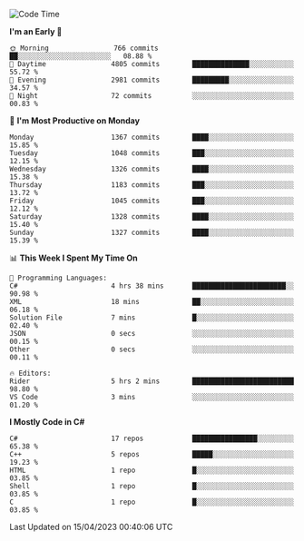<!--START_SECTION:waka-->
![Code Time](http://img.shields.io/badge/Code%20Time-1%2C021%20hrs%2044%20mins-blue)

**I'm an Early 🐤** 

```text
🌞 Morning                766 commits         ██░░░░░░░░░░░░░░░░░░░░░░░   08.88 % 
🌆 Daytime                4805 commits        ██████████████░░░░░░░░░░░   55.72 % 
🌃 Evening                2981 commits        █████████░░░░░░░░░░░░░░░░   34.57 % 
🌙 Night                  72 commits          ░░░░░░░░░░░░░░░░░░░░░░░░░   00.83 % 
```
📅 **I'm Most Productive on Monday** 

```text
Monday                   1367 commits        ████░░░░░░░░░░░░░░░░░░░░░   15.85 % 
Tuesday                  1048 commits        ███░░░░░░░░░░░░░░░░░░░░░░   12.15 % 
Wednesday                1326 commits        ████░░░░░░░░░░░░░░░░░░░░░   15.38 % 
Thursday                 1183 commits        ███░░░░░░░░░░░░░░░░░░░░░░   13.72 % 
Friday                   1045 commits        ███░░░░░░░░░░░░░░░░░░░░░░   12.12 % 
Saturday                 1328 commits        ████░░░░░░░░░░░░░░░░░░░░░   15.40 % 
Sunday                   1327 commits        ████░░░░░░░░░░░░░░░░░░░░░   15.39 % 
```


📊 **This Week I Spent My Time On** 

```text
💬 Programming Languages: 
C#                       4 hrs 38 mins       ███████████████████████░░   90.98 % 
XML                      18 mins             ██░░░░░░░░░░░░░░░░░░░░░░░   06.18 % 
Solution File            7 mins              █░░░░░░░░░░░░░░░░░░░░░░░░   02.40 % 
JSON                     0 secs              ░░░░░░░░░░░░░░░░░░░░░░░░░   00.15 % 
Other                    0 secs              ░░░░░░░░░░░░░░░░░░░░░░░░░   00.11 % 

🔥 Editors: 
Rider                    5 hrs 2 mins        █████████████████████████   98.80 % 
VS Code                  3 mins              ░░░░░░░░░░░░░░░░░░░░░░░░░   01.20 % 
```

**I Mostly Code in C#** 

```text
C#                       17 repos            ████████████████░░░░░░░░░   65.38 % 
C++                      5 repos             █████░░░░░░░░░░░░░░░░░░░░   19.23 % 
HTML                     1 repo              █░░░░░░░░░░░░░░░░░░░░░░░░   03.85 % 
Shell                    1 repo              █░░░░░░░░░░░░░░░░░░░░░░░░   03.85 % 
C                        1 repo              █░░░░░░░░░░░░░░░░░░░░░░░░   03.85 % 
```




 Last Updated on 15/04/2023 00:40:06 UTC
<!--END_SECTION:waka-->
